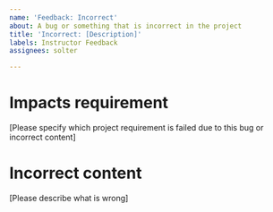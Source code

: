 ```yaml
---
name: 'Feedback: Incorrect'
about: A bug or something that is incorrect in the project
title: 'Incorrect: [Description]'
labels: Instructor Feedback
assignees: solter

---
```


# Impacts requirement
[Please specify which project requirement is failed due to this bug or incorrect content]

# Incorrect content
[Please describe what is wrong]
